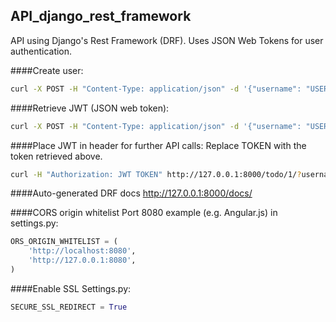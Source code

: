 ## API_django_rest_framework
API using Django's Rest Framework (DRF).  Uses JSON Web Tokens for user authentication.

####Create user:
```bash
curl -X POST -H "Content-Type: application/json" -d '{"username": "USERNAME", "password": "PASSWORD"}' http://127.0.0.1:8000/accounts/register/
```

####Retrieve JWT (JSON web token):
```bash
curl -X POST -H "Content-Type: application/json" -d '{"username": "USERNAME", "password": "PASSWORD"}' http://127.0.0.1:8000/accounts/api-token-auth/
```

####Place JWT in header for further API calls:
Replace TOKEN with the token retrieved above.
```bash
curl -H "Authorization: JWT TOKEN" http://127.0.0.1:8000/todo/1/?username=USERNAME
```

####Auto-generated DRF docs
http://127.0.0.1:8000/docs/

####CORS origin whitelist
Port 8080 example (e.g. Angular.js) in settings.py:
```python
ORS_ORIGIN_WHITELIST = (
    'http://localhost:8080',
    'http://127.0.0.1:8080',
)
```

####Enable SSL
Settings.py:
```python
SECURE_SSL_REDIRECT = True
```